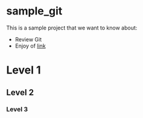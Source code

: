 # sample_git
This is a sample project that we want to know about:
- Review Git
- Enjoy of [link](https://github.com/amastaneh/sample_git/new/main?readme=1)

# Level 1
## Level 2
### Level 3
